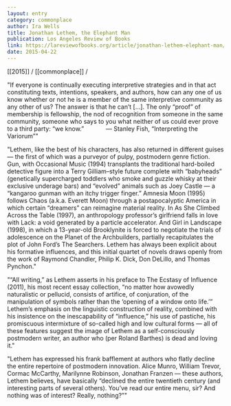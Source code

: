 ```yaml
---
layout: entry
category: commonplace
author: Ira Wells
title: Jonathan Lethem, the Elephant Man
publication: Los Angeles Review of Books
link: https://lareviewofbooks.org/article/jonathan-lethem-elephant-man/
date: 2015-04-22
---
```


[[2015]] / [[commonplace]] / 

"If everyone is continually executing interpretive strategies and in that act constituting texts, intentions, speakers, and authors, how can any one of us know whether or not he is a member of the same interpretive community as any other of us? The answer is that he can’t […]. The only “proof” of membership is fellowship, the nod of recognition from someone in the same community, someone who says to you what neither of us could ever prove to a third party: “we know.”             — Stanley Fish, “Interpreting the Variorum”"

"Lethem, like the best of his characters, has also returned in different guises — the first of which was a purveyor of pulpy, postmodern genre fiction. Gun, with Occasional Music (1994) transplants the traditional hard-boiled detective figure into a Terry Gilliam–style future complete with “babyheads” (genetically supercharged toddlers who smoke and guzzle whisky at their exclusive underage bars) and “evolved” animals such as Joey Castle — a “kangaroo gunman with an itchy trigger finger.” Amnesia Moon (1995) follows Chaos (a.k.a. Everett Moon) through a postapocalyptic America in which certain “dreamers” can reimagine material reality. In As She Climbed Across the Table (1997), an anthropology professor’s girlfriend falls in love with Lack: a void generated by a particle accelerator. And Girl in Landscape (1998), in which a 13-year-old Brooklynite is forced to negotiate the trials of adolescence on the Planet of the Archbuilders, partially recapitulates the plot of John Ford’s The Searchers. Lethem has always been explicit about his formative influences, and this initial quartet of novels draws openly from the work of Raymond Chandler, Philip K. Dick, Don DeLillo, and Thomas Pynchon."

"“All writing,” as Lethem asserts in his preface to The Ecstasy of Influence (2011), his most recent essay collection, “no matter how avowedly naturalistic or pellucid, consists of artifice, of conjuration, of the manipulation of symbols rather than the ‘opening of a window onto life.’” Lethem’s emphasis on the linguistic construction of reality, combined with his insistence on the inescapability of “influence,” his use of pastiche, his promiscuous intermixture of so-called high and low cultural forms — all of these features suggest the image of Lethem as a self-consciously postmodern writer, an author who (per Roland Barthes) is dead and loving it."

"Lethem has expressed his frank bafflement at authors who flatly decline the entire repertoire of postmodern innovation. Alice Munro, William Trevor, Cormac McCarthy, Marilynne Robinson, Jonathan Franzen — these authors, Lethem believes, have basically “declined the entire twentieth century (and interesting parts of several others). You’ve read our entire menu, sir? And nothing was of interest? Really, nothing?”"
